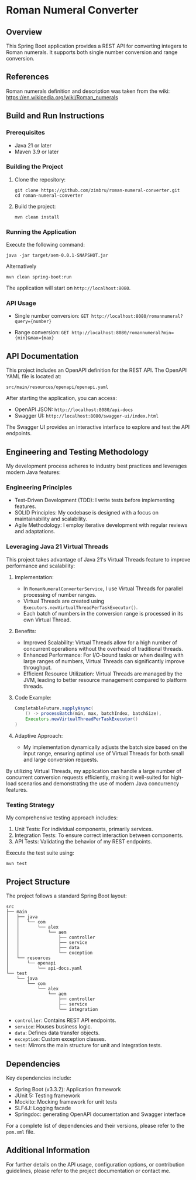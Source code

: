 # Roman Numeral Converter

## Overview

This Spring Boot application provides a REST API for converting integers to Roman numerals. It supports both single number conversion and range conversion.

## References
Roman numerals definition and description was taken from the wiki: https://en.wikipedia.org/wiki/Roman_numerals

## Build and Run Instructions

### Prerequisites

- Java 21 or later
- Maven 3.9 or later

### Building the Project

1. Clone the repository:
   ```
   git clone https://github.com/zimbru/roman-numeral-converter.git
   cd roman-numeral-converter
   ```

2. Build the project:
   ```
   mvn clean install
   ```

### Running the Application

Execute the following command:
```
java -jar target/aem-0.0.1-SNAPSHOT.jar
```
Alternatively
```
mvn clean spring-boot:run
```
The application will start on `http://localhost:8080`.

### API Usage

- Single number conversion:
  `GET http://localhost:8080/romannumeral?query={number}`

- Range conversion:
  `GET http://localhost:8080/romannumeral?min={min}&max={max}`

## API Documentation

This project includes an OpenAPI definition for the REST API. The OpenAPI YAML file is located at:

```
src/main/resources/openapi/openapi.yaml
```

After starting the application, you can access:

- OpenAPI JSON: `http://localhost:8080/api-docs`
- Swagger UI: `http://localhost:8080/swagger-ui/index.html`

The Swagger UI provides an interactive interface to explore and test the API endpoints.

## Engineering and Testing Methodology

My development process adheres to industry best practices and leverages modern Java features:

### Engineering Principles

- Test-Driven Development (TDD): I write tests before implementing features.
- SOLID Principles: My codebase is designed with a focus on maintainability and scalability.
- Agile Methodology: I employ iterative development with regular reviews and adaptations.

### Leveraging Java 21 Virtual Threads

This project takes advantage of Java 21's Virtual Threads feature to improve performance and scalability:

1. Implementation:
    - In `RomanNumeralConverterService`, I use Virtual Threads for parallel processing of number ranges.
    - Virtual Threads are created using `Executors.newVirtualThreadPerTaskExecutor()`.
    - Each batch of numbers in the conversion range is processed in its own Virtual Thread.

2. Benefits:
    - Improved Scalability: Virtual Threads allow for a high number of concurrent operations without the overhead of traditional threads.
    - Enhanced Performance: For I/O-bound tasks or when dealing with large ranges of numbers, Virtual Threads can significantly improve throughput.
    - Efficient Resource Utilization: Virtual Threads are managed by the JVM, leading to better resource management compared to platform threads.

3. Code Example:
   ```java
   CompletableFuture.supplyAsync(
       () -> processBatch(min, max, batchIndex, batchSize),
       Executors.newVirtualThreadPerTaskExecutor()
   )
   ```

4. Adaptive Approach:
    - My implementation dynamically adjusts the batch size based on the input range, ensuring optimal use of Virtual Threads for both small and large conversion requests.

By utilizing Virtual Threads, my application can handle a large number of concurrent conversion requests efficiently, making it well-suited for high-load scenarios and demonstrating the use of modern Java concurrency features.

### Testing Strategy

My comprehensive testing approach includes:

1. Unit Tests: For individual components, primarily services.
2. Integration Tests: To ensure correct interaction between components.
3. API Tests: Validating the behavior of my REST endpoints.

Execute the test suite using:
```
mvn test
```

## Project Structure

The project follows a standard Spring Boot layout:

```
src
├── main
│   ├── java
│   │   └── com
│   │       └── alex
│   │           └── aem
│   │               ├── controller
│   │               ├── service
│   │               ├── data
│   │               └── exception
│   └── resources
│       └── openapi
│           └── api-docs.yaml
└── test
    └── java
        └── com
            └── alex
                └── aem
                    ├── controller
                    ├── service
                    └── integration
```

- `controller`: Contains REST API endpoints.
- `service`: Houses business logic.
- `data`: Defines data transfer objects.
- `exception`: Custom exception classes.
- `test`: Mirrors the main structure for unit and integration tests.

## Dependencies

Key dependencies include:

- Spring Boot (v3.3.2): Application framework
- JUnit 5: Testing framework
- Mockito: Mocking framework for unit tests
- SLF4J: Logging facade
- Springdoc: generating OpenAPI documentation and Swagger interface

For a complete list of dependencies and their versions, please refer to the `pom.xml` file.

## Additional Information

For further details on the API usage, configuration options, or contribution guidelines, please refer to the project documentation or contact me.